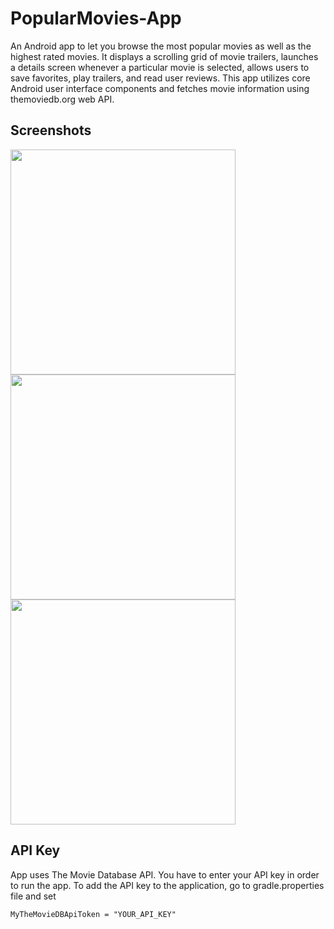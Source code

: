 # PopularMovies-App
An Android app to let you browse the most popular movies as well as the highest rated movies.
It displays a scrolling grid of movie trailers, launches a details screen whenever a particular movie is selected, allows users to save favorites, play trailers, and read user reviews. This app utilizes core Android user interface components and fetches movie information using themoviedb.org web API.

## Screenshots
<img src="https://user-images.githubusercontent.com/20808580/42511667-23d2879e-8470-11e8-9c82-872088d5d013.png" width="360">
<img src="https://user-images.githubusercontent.com/20808580/42511725-4e13f66e-8470-11e8-84ba-5c7e82edc2ad.png" width="360">
<img src="https://user-images.githubusercontent.com/20808580/42511765-66cc4e54-8470-11e8-8f2a-f7fcec475f0c.png" width="360">

## API Key
App uses The Movie Database API. You have to enter your API key in order to run the app.
To add the API key to the application, go to gradle.properties file and set
```
MyTheMovieDBApiToken = "YOUR_API_KEY"
```
